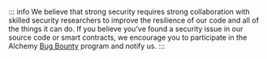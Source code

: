 ::: info
We believe that strong security requires strong collaboration with skilled security researchers to improve the resilience of our code and all of the things it can do. If you believe you've found a security issue in our source code or smart contracts, we encourage you to participate in the Alchemy [Bug Bounty](https://hackerone.com/alchemyplatform) program and notify us.
:::
